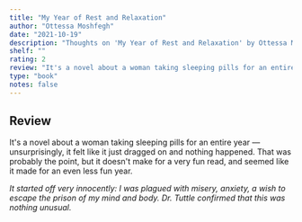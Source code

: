 ```yaml
---
title: "My Year of Rest and Relaxation"
author: "Ottessa Moshfegh"
date: "2021-10-19"
description: "Thoughts on 'My Year of Rest and Relaxation' by Ottessa Moshfegh."
shelf: ""
rating: 2
review: "It's a novel about a woman taking sleeping pills for an entire year — unsurprisingly, it felt like it just dragged on and nothing happened. That was probably the point, but it doesn't make for a very fun read, and seemed like it made for an even less fun year.<br/><br/><i>It started off very innocently: I was plagued with misery, anxiety, a wish to escape the prison of my mind and body. Dr. Tuttle confirmed that this was nothing unusual.</i>"
type: "book"
notes: false
---
```


## Review

It's a novel about a woman taking sleeping pills for an entire year — unsurprisingly, it felt like it just dragged on and nothing happened. That was probably the point, but it doesn't make for a very fun read, and seemed like it made for an even less fun year.

_It started off very innocently: I was plagued with misery, anxiety, a wish to escape the prison of my mind and body. Dr. Tuttle confirmed that this was nothing unusual._

